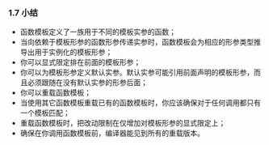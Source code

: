 ### 1.7    小结

+ 函数模板定义了一族用于不同的模板实参的函数；
+ 当向依赖于模板形参的函数形参传递实参时，函数模板会为相应的形参类型推导出用于实例化的模板形参；
+ 你可以显式限定排在前面的模板形参；
+ 你可以为模板形参定义默认实参。默认实参可能引用前面声明的模板形参，而且必须跟随在没有默认实参的形参后面；
+ 你可以重载函数模板；
+ 当使用其它函数模板重载已有的函数模板时，你应该确保对于任何调用都只有一个模板匹配；
+ 重载函数模板时，把改动限制在仅增加对模板形参的显式限定上；
+ 确保在你调用函数模板前，编译器能见到所有的重载版本。